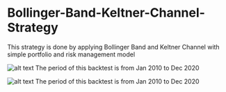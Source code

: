 # Bollinger-Band-Keltner-Channel-Strategy
This strategy is done by applying Bollinger Band and Keltner Channel with simple portfolio and risk management model



![alt text](https://github.com/kelvonlys/Bollinger-Band-Keltner-Channel-Strategy/blob/main/Backtest.png)
The period of this backtest is from Jan 2010 to Dec 2020


![alt text](https://github.com/kelvonlys/Bollinger-Band-Keltner-Channel-Strategy/blob/main/Out-of-sample%20test.png)
The period of this backtest is from Jan 2010 to Dec 2020




